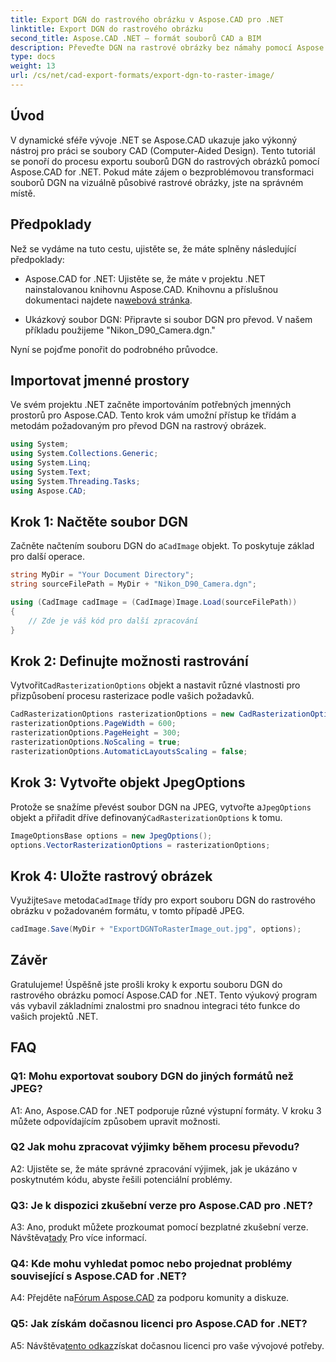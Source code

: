 ```yaml
---
title: Export DGN do rastrového obrázku v Aspose.CAD pro .NET
linktitle: Export DGN do rastrového obrázku
second_title: Aspose.CAD .NET – formát souborů CAD a BIM
description: Převeďte DGN na rastrové obrázky bez námahy pomocí Aspose.CAD pro .NET. Prozkoumejte průvodce krok za krokem a uvolněte sílu .NET při manipulaci se soubory CAD.
type: docs
weight: 13
url: /cs/net/cad-export-formats/export-dgn-to-raster-image/
---
```

## Úvod

V dynamické sféře vývoje .NET se Aspose.CAD ukazuje jako výkonný nástroj pro práci se soubory CAD (Computer-Aided Design). Tento tutoriál se ponoří do procesu exportu souborů DGN do rastrových obrázků pomocí Aspose.CAD for .NET. Pokud máte zájem o bezproblémovou transformaci souborů DGN na vizuálně působivé rastrové obrázky, jste na správném místě.

## Předpoklady

Než se vydáme na tuto cestu, ujistěte se, že máte splněny následující předpoklady:

-  Aspose.CAD for .NET: Ujistěte se, že máte v projektu .NET nainstalovanou knihovnu Aspose.CAD. Knihovnu a příslušnou dokumentaci najdete na[webová stránka](https://reference.aspose.com/cad/net/).

- Ukázkový soubor DGN: Připravte si soubor DGN pro převod. V našem příkladu použijeme "Nikon_D90_Camera.dgn."

Nyní se pojďme ponořit do podrobného průvodce.

## Importovat jmenné prostory

Ve svém projektu .NET začněte importováním potřebných jmenných prostorů pro Aspose.CAD. Tento krok vám umožní přístup ke třídám a metodám požadovaným pro převod DGN na rastrový obrázek.

```csharp
using System;
using System.Collections.Generic;
using System.Linq;
using System.Text;
using System.Threading.Tasks;
using Aspose.CAD;
```

## Krok 1: Načtěte soubor DGN

 Začněte načtením souboru DGN do a`CadImage` objekt. To poskytuje základ pro další operace.

```csharp
string MyDir = "Your Document Directory";
string sourceFilePath = MyDir + "Nikon_D90_Camera.dgn";

using (CadImage cadImage = (CadImage)Image.Load(sourceFilePath))
{
    // Zde je váš kód pro další zpracování
}
```

## Krok 2: Definujte možnosti rastrování

 Vytvořit`CadRasterizationOptions` objekt a nastavit různé vlastnosti pro přizpůsobení procesu rasterizace podle vašich požadavků.

```csharp
CadRasterizationOptions rasterizationOptions = new CadRasterizationOptions();
rasterizationOptions.PageWidth = 600;
rasterizationOptions.PageHeight = 300;
rasterizationOptions.NoScaling = true;
rasterizationOptions.AutomaticLayoutsScaling = false;
```

## Krok 3: Vytvořte objekt JpegOptions

 Protože se snažíme převést soubor DGN na JPEG, vytvořte a`JpegOptions` objekt a přiřadit dříve definovaný`CadRasterizationOptions` k tomu.

```csharp
ImageOptionsBase options = new JpegOptions();
options.VectorRasterizationOptions = rasterizationOptions;
```

## Krok 4: Uložte rastrový obrázek

 Využijte`Save` metoda`CadImage` třídy pro export souboru DGN do rastrového obrázku v požadovaném formátu, v tomto případě JPEG.

```csharp
cadImage.Save(MyDir + "ExportDGNToRasterImage_out.jpg", options);
```

## Závěr

Gratulujeme! Úspěšně jste prošli kroky k exportu souboru DGN do rastrového obrázku pomocí Aspose.CAD for .NET. Tento výukový program vás vybavil základními znalostmi pro snadnou integraci této funkce do vašich projektů .NET.

## FAQ

### Q1: Mohu exportovat soubory DGN do jiných formátů než JPEG?

A1: Ano, Aspose.CAD for .NET podporuje různé výstupní formáty. V kroku 3 můžete odpovídajícím způsobem upravit možnosti.

### Q2 Jak mohu zpracovat výjimky během procesu převodu?

A2: Ujistěte se, že máte správné zpracování výjimek, jak je ukázáno v poskytnutém kódu, abyste řešili potenciální problémy.

### Q3: Je k dispozici zkušební verze pro Aspose.CAD pro .NET?

 A3: Ano, produkt můžete prozkoumat pomocí bezplatné zkušební verze. Návštěva[tady](https://releases.aspose.com/) Pro více informací.

### Q4: Kde mohu vyhledat pomoc nebo projednat problémy související s Aspose.CAD for .NET?

 A4: Přejděte na[Fórum Aspose.CAD](https://forum.aspose.com/c/cad/19) za podporu komunity a diskuze.

### Q5: Jak získám dočasnou licenci pro Aspose.CAD for .NET?

 A5: Návštěva[tento odkaz](https://purchase.aspose.com/temporary-license/)získat dočasnou licenci pro vaše vývojové potřeby.